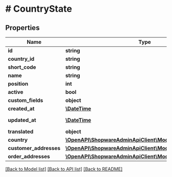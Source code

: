 # # CountryState

## Properties

Name | Type | Description | Notes
------------ | ------------- | ------------- | -------------
**id** | **string** |  | [optional]
**country_id** | **string** |  |
**short_code** | **string** |  |
**name** | **string** |  |
**position** | **int** |  | [optional]
**active** | **bool** |  | [optional]
**custom_fields** | **object** |  | [optional]
**created_at** | [**\DateTime**](\DateTime.md) |  | [readonly]
**updated_at** | [**\DateTime**](\DateTime.md) |  | [optional] [readonly]
**translated** | **object** |  | [optional]
**country** | [**\OpenAPI\ShopwareAdminApiClient\Model\Country**](Country.md) |  | [optional]
**customer_addresses** | [**\OpenAPI\ShopwareAdminApiClient\Model\CustomerAddress[]**](CustomerAddress.md) |  | [optional]
**order_addresses** | [**\OpenAPI\ShopwareAdminApiClient\Model\OrderAddress[]**](OrderAddress.md) |  | [optional]

[[Back to Model list]](../../README.md#models) [[Back to API list]](../../README.md#endpoints) [[Back to README]](../../README.md)
